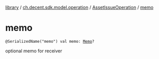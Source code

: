 [library](../../index.md) / [ch.decent.sdk.model.operation](../index.md) / [AssetIssueOperation](index.md) / [memo](./memo.md)

# memo

`@SerializedName("memo") val memo: `[`Memo`](../../ch.decent.sdk.model/-memo/index.md)`?`

optional memo for receiver

